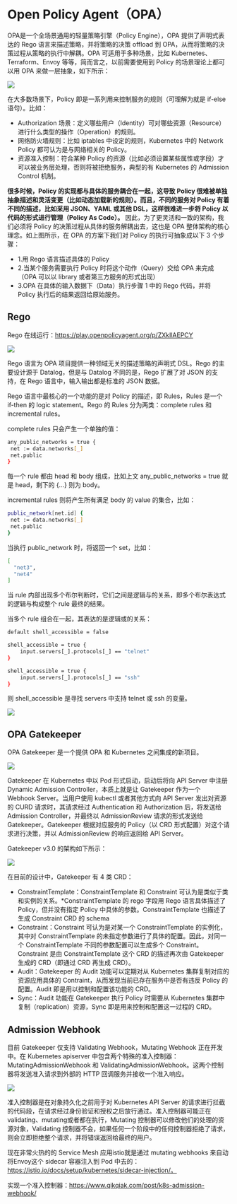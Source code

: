 # Open Policy Agent（OPA）

OPA是一个全场景通用的轻量策略引擎（Policy Engine），OPA 提供了声明式表达的 Rego 语言来描述策略，并将策略的决策 offload 到 OPA，从而将策略的决策过程从策略的执行中解耦。OPA 可适用于多种场景，比如 Kubernetes、Terraform、Envoy 等等，简而言之，以前需要使用到 Policy 的场景理论上都可以用 OPA 来做一层抽象，如下所示：

![](https://chengzw258.oss-cn-beijing.aliyuncs.com/Article/20210715112927.png)

在大多数场景下，Policy 即是一系列用来控制服务的规则（可理解为就是 if-else 语句）。比如：
* Authorization 场景：定义哪些用户（Identity）可对哪些资源（Resource）进行什么类型的操作（Operation）的规则。
* 网络防火墙规则：比如 iptables 中设定的规则，Kubernetes 中的 Network Policy 都可认为是与网络相关的 Policy。
* 资源准入控制：符合某种 Policy 的资源（比如必须设置某些属性或字段）才可以被业务层处理，否则将被拒绝服务，典型的有 Kubernetes 的 Admission Control 机制。

**很多时候，Policy 的实现都与具体的服务耦合在一起，这导致 Policy 很难被单独抽象描述和灵活变更（比如动态加载新的规则）。而且，不同的服务对 Policy 有着不同的描述，比如采用 JSON、YAML 或其他 DSL，这样很难进一步将 Policy 以代码的形式进行管理（Policy As Code）。** 因此，为了更灵活和一致的架构，我们必须将 Policy 的决策过程从具体的服务解耦出去，这也是 OPA 整体架构的核心理念。如上图所示，在 OPA 的方案下我们对 Policy 的执行可抽象成以下 3 个步骤：
* 1.用 Rego 语言描述具体的 Policy
* 2.当某个服务需要执行 Policy 时将这个动作（Query）交给 OPA 来完成（OPA 可以以 library 或者第三方服务的形式出现）
* 3.OPA 在具体的输入数据下（Data）执行步骤 1 中的 Rego 代码，并将 Policy 执行后的结果返回给原始服务。

## Rego

Rego 在线运行：https://play.openpolicyagent.org/p/ZXkIlAEPCY

![](https://chengzw258.oss-cn-beijing.aliyuncs.com/Article/20210715143151.png)

Rego 语言为 OPA 项目提供一种领域无关的描述策略的声明式 DSL。Rego 的主要设计源于 Datalog，但是与 Datalog 不同的是，Rego 扩展了对 JSON 的支持，在 Rego 语言中，输入输出都是标准的 JSON 数据。

Rego 语言中最核心的一个功能的是对 Policy 的描述，即 Rules，Rules 是一个 if-then 的 logic statement。Rego 的 Rules 分为两类：complete rules 和 incremental rules。

complete rules 只会产生一个单独的值：

```sh
any_public_networks = true {
 net := data.networks[_]
 net.public
}
```

每一个 rule 都由 head 和 body 组成，比如上文 any_public_networks = true 就是 head，剩下的 {...} 则为 body。

incremental rules 则将产生所有满足 body 的 value 的集合，比如：

```sh
public_network[net.id] {
 net := data.networks[_]
 net.public
}
```
当执行 public_network 时，将返回一个 set，比如：

```sh
[
  "net3",
  "net4"
]
```

当 rule 内部出现多个布尔判断时，它们之间是逻辑与的关系，即多个布尔表达式的逻辑与构成整个 rule 最终的结果。

当多个 rule 组合在一起，其表达的是逻辑或的关系：

```sh
default shell_accessible = false

shell_accessible = true {
    input.servers[_].protocols[_] == "telnet"
}

shell_accessible = true {
    input.servers[_].protocols[_] == "ssh"
}
```

则 shell_accessible 是寻找 servers 中支持 telnet 或 ssh 的变量。

![](https://chengzw258.oss-cn-beijing.aliyuncs.com/Article/20210715145812.png)


## OPA Gatekeeper

OPA Gatekeeper 是一个提供 OPA 和 Kubernetes 之间集成的新项目。

![](https://chengzw258.oss-cn-beijing.aliyuncs.com/Article/20210715120544.png)

Gatekeeper 在 Kubernetes 中以 Pod 形式启动，启动后将向 API Server 中注册 Dynamic Admission Controller，本质上就是让 Gatekeeper 作为一个 Webhook Server。当用户使用 kubectl 或者其他方式向 API Server 发出对资源的 CURD 请求时，其请求经过 Authentication 和 Authorization 后，将发送给 Admission Controller，并最终以 AdmissionReview 请求的形式发送给 Gatekeeper。Gatekeeper 根据对应服务的 Policy（以 CRD 形式配置）对这个请求进行决策，并以 AdmissionReview 的响应返回给 API Server。

Gatekeeper v3.0 的架构如下所示：

![](https://chengzw258.oss-cn-beijing.aliyuncs.com/Article/20210715120748.png)

在目前的设计中，Gatekeeper 有 4 类 CRD：
* ConstraintTemplate：ConstraintTemplate 和 Constraint 可认为是类似于类和实例的关系。*ConstraintTemplate 的 rego 字段用 Rego 语言具体描述了 Policy，但并没有指定 Policy 中具体的参数。ConstraintTemplate 也描述了生成 Constraint CRD 的 schema
* Constraint：Constraint 可认为是对某一个 ConstraintTemplate 的实例化，其中对 ConstraintTemplate 的未指定参数进行了具体的配置。因此，对同一个 ConstraintTemplate 不同的参数配置可以生成多个 Constraint。Constraint 是由 ConstraintTemplate 这个 CRD 的描述再次由 Gatekeeper 生成的 CRD（即通过 CRD 再生成 CRD）。
* Audit：Gatekeeper 的 Audit 功能可以定期对从 Kubernetes 集群复制对应的资源应用具体的 Contraint，从而发现当前已存在服务中是否有违反 Policy 的配置。Audit 即是用以控制和配置该功能的 CRD。
* Sync：Audit 功能在 Gatekeeper 执行 Policy 时需要从 Kubernetes 集群中复制（replication）资源，Sync 即是用来控制和配置这一过程的 CRD。

## Admission Webhook

目前 Gatekeeper 仅支持 Validating Webhook，Mutating Webhook 正在开发中。在 Kubernetes apiserver 中包含两个特殊的准入控制器：MutatingAdmissionWebhook 和 ValidatingAdmissionWebhook。这两个控制器将发送准入请求到外部的 HTTP 回调服务并接收一个准入响应。

![](https://chengzw258.oss-cn-beijing.aliyuncs.com/Article/20210715121157.png)

准入控制器是在对象持久化之前用于对 Kubernetes API Server 的请求进行拦截的代码段，在请求经过身份验证和授权之后放行通过。准入控制器可能正在validating、mutating或者都在执行，Mutating 控制器可以修改他们的处理的资源对象，Validating 控制器不会，如果任何一个阶段中的任何控制器拒绝了请求，则会立即拒绝整个请求，并将错误返回给最终的用户。

现在非常火热的的 Service Mesh 应用istio就是通过 mutating webhooks 来自动将Envoy这个 sidecar 容器注入到 Pod 中去的：https://istio.io/docs/setup/kubernetes/sidecar-injection/。

实现一个准入控制器：https://www.qikqiak.com/post/k8s-admission-webhook/